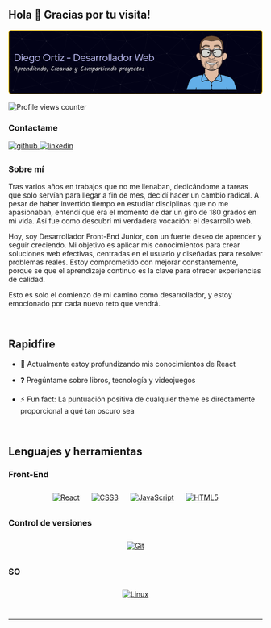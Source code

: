 ## Hola 👋 Gracias por tu visita!  

![Header](./GitHubBanner-v02.png)

![Profile views counter](https://komarev.com/ghpvc/?username=diordev32&&style=flat-square)  


### Contactame  

<a href="https://github.com/diordev32" target="_blank">
<img src=https://img.shields.io/badge/github-%2324292e.svg?&style=for-the-badge&logo=github&logoColor=white alt=github style="margin-bottom: 5px;" />
</a>
<a href="https://linkedin.com/in/diegogermanortiz" target="_blank">
<img src=https://img.shields.io/badge/linkedin-%231E77B5.svg?&style=for-the-badge&logo=linkedin&logoColor=white alt=linkedin style="margin-bottom: 5px;" />
</a> 


### Sobre mí  
Tras varios años en trabajos que no me llenaban, dedicándome a tareas que solo servían para llegar a fin de mes, decidí hacer un cambio radical. A pesar de haber invertido tiempo en estudiar disciplinas que no me apasionaban, entendí que era el momento de dar un giro de 180 grados en mi vida. Así fue como descubrí mi verdadera vocación: el desarrollo web.

Hoy, soy Desarrollador Front-End Junior, con un fuerte deseo de aprender y seguir creciendo. Mi objetivo es aplicar mis conocimientos para crear soluciones web efectivas, centradas en el usuario y diseñadas para resolver problemas reales. Estoy comprometido con mejorar  constantemente, porque sé que el aprendizaje continuo es la clave para ofrecer experiencias de calidad.

Esto es solo el comienzo de mi camino como desarrollador, y estoy emocionado por cada nuevo reto que vendrá.  
  

<br/>  


## Rapidfire

- 🌱 Actualmente estoy profundizando mis conocimientos de React  
  

- ❓ Pregúntame sobre libros, tecnología y videojuegos  
  

- ⚡ Fun fact: La puntuación positiva de cualquier theme es directamente proporcional a qué tan oscuro sea   

<br/>  


## Lenguajes y herramientas 


### Front-End  
<div align="center">  
<a href="https://reactjs.org/" target="_blank"><img style="margin: 10px" src="https://profilinator.rishav.dev/skills-assets/react-original-wordmark.svg" alt="React" height="25" /></a>  
<a href="https://www.w3schools.com/css/" target="_blank"><img style="margin: 10px" src="https://profilinator.rishav.dev/skills-assets/css3-original-wordmark.svg" alt="CSS3" height="25" /></a>  
<a href="https://www.javascript.com/" target="_blank"><img style="margin: 10px" src="https://profilinator.rishav.dev/skills-assets/javascript-original.svg" alt="JavaScript" height="25" /></a>  
<a href="https://en.wikipedia.org/wiki/HTML5" target="_blank"><img style="margin: 10px" src="https://profilinator.rishav.dev/skills-assets/html5-original-wordmark.svg" alt="HTML5" height="25" /></a>  
</div>  



### Control de versiones

<div align="center">  
<a href="https://github.com/" target="_blank"><img style="margin: 10px" src="https://profilinator.rishav.dev/skills-assets/git-scm-icon.svg" alt="Git" height="50" /></a>  
</div>  



### SO  
<div align="center">  
<a href="https://www.linux.org/" target="_blank"><img style="margin: 10px" src="https://profilinator.rishav.dev/skills-assets/linux-original.svg" alt="Linux" height="50" /></a>  
</div>  

<br/>  


----


<!--
**diordev32/diordev32** is a ✨ _special_ ✨ repository because its `README.md` (this file) appears on your GitHub profile.

Here are some ideas to get you started:

- 🔭 I’m currently working on ...
- 🌱 I’m currently learning ...
- 👯 I’m looking to collaborate on ...
- 🤔 I’m looking for help with ...
- 💬 Ask me about ...
- 📫 How to reach me: ...
- 😄 Pronouns: ...
- ⚡ Fun fact: ...
-->
